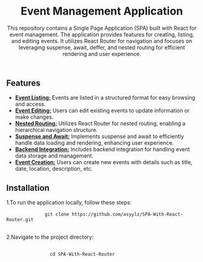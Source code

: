 <body>
    <header>
        <h1>Event Management Application</h1>
        <p>This repository contains a Single Page Application (SPA) built with React for event management. The
            application provides features for creating, listing, and editing events. It utilizes React Router for
            navigation and focuses on leveraging suspense, await, deffer, and nested routing for efficient rendering and
            user experience.</p>
    </header>
    <section>
        <h1>Features</h1>
        <ul>
            <li>
                <u><b>Event Listing:</b></u>
                Events are listed in a structured format for easy browsing and access.
            </li>
            <li>
                <u><b>Event Editing:</b></u>
                Users can edit existing events to update information or make changes.
            </li>
            <li>
                <u><b>Nested Routing:</b></u>
                Utilizes React Router for nested routing, enabling a hierarchical navigation structure.
            </li>
            <li>
                <u><b>Suspense and Await:</b></u>
                Implements suspense and await to efficiently handle data loading and rendering, enhancing user
                experience.
            </li>
            <li>
                <u><b>Backend Integration:</b></u>
                Includes backend integration for handling event data storage and management.
            </li>
            <li>
                <u><b>Event Creation:</b></u>
                Users can create new events with details such as title, date, location, description, etc.
            </li>
        </ul>
    </section>
    <section>
        <h1>Installation</h1>
        <p>1.To run the application locally, follow these steps:</p>
        <pre>
            <code>git clone https://github.com/asyylz/SPA-With-React-Router.git</code>
        </pre>
        <p>2.Navigate to the project directory:</p>
        <pre>
            <code>
                cd SPA-With-React-Router
            </code>
        </pre>
    </section>
</body>